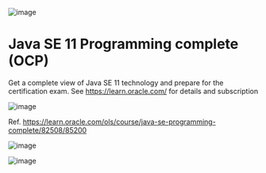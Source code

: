 ![image](https://user-images.githubusercontent.com/36189996/136060944-2ac51a8d-f74a-4654-9a48-cc9f171ef593.png)


# Java SE 11 Programming complete (OCP)

Get a complete view of Java SE 11 technology and prepare for the certification exam.
See https://learn.oracle.com/ for details and subscription

![image](https://user-images.githubusercontent.com/36189996/112974740-1248b500-9153-11eb-930f-1f214287a5e2.png)

Ref. https://learn.oracle.com/ols/course/java-se-programming-complete/82508/85200

![image](https://user-images.githubusercontent.com/36189996/136061241-ca0b2bcd-2b75-4313-a1fe-d693853c6eac.png)

![image](https://user-images.githubusercontent.com/36189996/136061815-db27867e-04dc-45c9-bb96-de997cb7604d.png)
